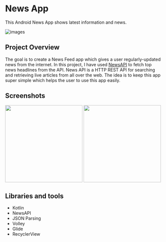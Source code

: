 # News App

This Android News App shows latest information and news.

![images](https://user-images.githubusercontent.com/43115488/110125919-e05d6080-7de9-11eb-9a5e-02695fb08c8e.jpg)

## Project Overview

The goal is to create a News Feed app which gives a user regularly-updated news from the internet. In this project, I have used [NewsAPI](https://newsapi.org/) to fetch top news headlines from the API. News API is a HTTP REST API for searching and retrieving live articles from all over the web.
The idea is to keep this app super simple which helps the user to use this app easily.

## Screenshots

<img src = "https://user-images.githubusercontent.com/43115488/109969024-69589700-7d19-11eb-8f0c-75bdfb94458b.png" width="250" >
<img src = "https://user-images.githubusercontent.com/43115488/109969048-707fa500-7d19-11eb-8499-e5622dafa550.png" width="250" >

## Libraries and tools

- Kotlin
- NewsAPI
- JSON Parsing
- Volley
- Glide
- RecyclerView
